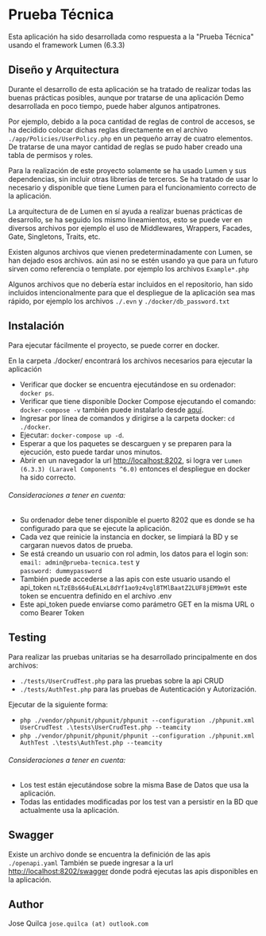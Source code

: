 # Prueba Técnica


Esta aplicación ha sido desarrollada como respuesta a la "Prueba Técnica" usando el framework Lumen (6.3.3)

## Diseño y Arquitectura
Durante el desarrollo de esta aplicación se ha tratado de realizar todas las buenas prácticas posibles, aunque por tratarse de una aplicación Demo desarrollada en poco tiempo, puede haber algunos antipatrones. 

Por ejemplo, debido a la poca cantidad de reglas de control de accesos, 
se ha decidido colocar dichas reglas directamente en el archivo `./app/Policies/UserPolicy.php` en un pequeño array de cuatro elementos.
De tratarse de una mayor cantidad de reglas se pudo haber creado una tabla de permisos y roles.

Para la realización de este proyecto solamente se ha usado Lumen y sus dependencias, sin incluir otras librerías de terceros. 
Se ha tratado de usar lo necesario y disponible que tiene Lumen para el funcionamiento correcto de la aplicación.

La arquitectura de de Lumen en sí ayuda a realizar buenas prácticas de desarrollo, se ha seguido los mismo lineamientos, esto se puede ver en diversos archivos por ejemplo el uso de Middlewares, Wrappers, Facades, Gate, Singletons, Traits, etc. 

Existen algunos archivos que vienen predeterminadamente con Lumen, se han dejado esos archivos. aún asi no se estén usando ya que para un futuro sirven como referencia o template. por ejemplo los archivos `Example*.php`  

Algunos archivos que no debería estar incluidos en el repositorio, han sido incluidos intencionalmente para que el despliegue de la aplicación sea mas rápido, por ejemplo los archivos `./.evn` y `./docker/db_password.txt`

## Instalación

Para ejecutar fácilmente el proyecto, se puede correr en docker.

En la carpeta ./docker/ encontrará los archivos necesarios para ejecutar la aplicación

- Verificar que docker se encuentra ejecutándose en su ordenador: `docker ps`.
- Verificar que tiene disponible Docker Compose ejecutando el comando: `docker-compose -v` también puede instalarlo desde [aquí](https://docs.docker.com/compose/install/).
- Ingresar por línea de comandos y dirigirse a la carpeta docker:  `cd ./docker`.
- Ejecutar: `docker-compose up -d`.
- Esperar a que los paquetes se descarguen y se preparen para la ejecución, esto puede tardar unos minutos.
- Abrir en un navegador la url [http://localhost:8202](http://localhost:8202), si logra ver `Lumen (6.3.3) (Laravel Components ^6.0)` entonces el despliegue en docker ha sido correcto.

###### Consideraciones a tener en cuenta:
- Su ordenador debe tener disponible el puerto 8202 que es donde se ha configurado para que se ejecute la aplicación.
- Cada vez que reinicie la instancia en docker, se limpiará la BD y se cargaran nuevos datos de prueba.
- Se está creando un usuario con rol admin, los datos para el login son:
    `email: admin@prueba-tecnica.test` y  
	`password: dummypassword`
- También puede accederse a las apis con este usuario usando el api_token `nLTzEBs664uEALxL8dYf1ao9z4vgl8TMlBaatZ2LUF8jEM9m9t` este token se encuentra definido en el archivo .env
- Este api_token puede enviarse como parámetro GET en la misma URL o como Bearer Token

## Testing

Para realizar las pruebas unitarias se ha desarrollado principalmente en dos archivos:
- `./tests/UserCrudTest.php` para las pruebas sobre la api CRUD
- `./tests/AuthTest.php` para las pruebas de Autenticación y Autorización.

Ejecutar de la siguiente forma:
- `php ./vendor/phpunit/phpunit/phpunit --configuration ./phpunit.xml UserCrudTest .\tests\UserCrudTest.php --teamcity`
- `php ./vendor/phpunit/phpunit/phpunit --configuration ./phpunit.xml AuthTest .\tests\AuthTest.php --teamcity`

###### Consideraciones a tener en cuenta:
- Los test están ejecutándose sobre la misma Base de Datos que usa la aplicación.
- Todas las entidades modificadas por los test van a persistir en la BD que actualmente usa la aplicación.


## Swagger

Existe un archivo donde se encuentra la definición de las apis `./openapi.yaml`
También se puede ingresar a la url [http://localhost:8202/swagger](http://localhost:8202/swagger)
donde podrá ejecutas las apis disponibles en la aplicación.

## Author

Jose Quilca `jose.quilca (at) outlook.com`

